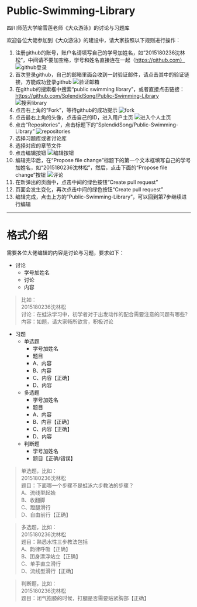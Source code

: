# Public-Swimming-Library
四川师范大学喻雪莲老师《大众游泳》的讨论与习题库  
  
  
  
欢迎各位大佬参加到《大众游泳》的建设中，请大家按照以下规则进行操作：

1. 注册github的账号，账户名请填写自己的学号加姓名，如“2015180236沈林松”，中间请不要加空格，学号和姓名直接连在一起（https://github.com）
![github登录](https://github.com/SplendidSong/Public-Swimming-Library/blob/master/图片库/github登录.png)
2. 首次登录github，自己的邮箱里面会收到一封验证邮件，请点击其中的验证链接，方能成功登录github
![验证邮箱](https://github.com/SplendidSong/Public-Swimming-Library/blob/master/图片库/验证邮箱.png)
3. 在github的搜索框中搜索“public swimming library”，或者直接点击链接：https://github.com/SplendidSong/Public-Swimming-Library
![搜索library](https://github.com/SplendidSong/Public-Swimming-Library/blob/master/图片库/搜索library.png)
4. 点击右上角的“Fork”，等待github的成功提示
![fork](https://github.com/SplendidSong/Public-Swimming-Library/blob/master/图片库/fork.png)
5. 点击最右上角的头像，点击自己的ID，进入用户主页
![进入个人主页](https://github.com/SplendidSong/Public-Swimming-Library/blob/master/图片库/进入个人主页.png)
6. 点击“Repositories”，点击标题下的“SplendidSong/Public-Swimming-Library”
![repositories](https://github.com/SplendidSong/Public-Swimming-Library/blob/master/图片库/repositories.png)
7. 选择习题库或者讨论库
8. 选择对应的章节文件
9. 点击编辑按钮
![编辑按钮](https://github.com/SplendidSong/Public-Swimming-Library/blob/master/图片库/编辑按钮.png)
10. 编辑完毕后，在“Propose file change”标题下的第一个文本框填写自己的学号加姓名，如“2015180236沈林松”，然后，点击下面的“Propose file change”按钮
![评论](https://github.com/SplendidSong/Public-Swimming-Library/blob/master/图片库/评论.png)
11. 在新弹出的页面中，点击中间的绿色按钮“Create pull request”
12. 页面会发生变化，再次点击中间的绿色按钮“Create pull request”
13. 编辑完成，点击上方的“Public-Swimming-Library”，可以回到第7步继续进行编辑
----
# 格式介绍  

需要各位大佬编辑的内容是讨论与习题，要求如下：
+ 讨论
  + 学号加姓名
  + 讨论
  + 内容
>比如：  
>2015180236沈林松  
>讨论：在蛙泳学习中，初学者对于出发动作的配合需要注意的问题有哪些?  
>内容：如题，请大家畅所欲言，积极讨论  
+ 习题
  + 单选题
    + 学号加姓名
    + 题目
    + A、内容
    + B、内容
    + C、内容【正确】
    + D、内容
  + 多选题
    + 学号加姓名
    + 题目
    + A、内容
    + B、内容【正确】
    + C、内容【正确】
    + D、内容
  + 判断题
    + 学号加姓名
    + 题目【正确/错误】
>单选题，比如：  
>2015180236沈林松    
>题目：下面哪一个步骤不是蛙泳六步教法的步骤？  
>A、流线型起始  
>B、收翻脚  
>C、蹬腿滑行  
>D、自由前行【正确】  


>多选题，比如：  
>2015180236沈林松    
>题目：熟悉水性三步教法包括  
>A、韵律呼吸【正确】  
>B、团身漂浮站立【正确】  
>C、单手直立滑行  
>D、流线型滑行【正确】  


>判断题，比如：    
>2015180236沈林松    
>题目：闭气抱膝的时候，打腿是否需要贴紧胸部【正确】  
